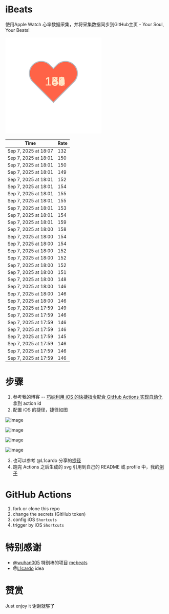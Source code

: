 # iBeats
使用Apple Watch 心率数据采集，并将采集数据同步到GitHub主页 - Your Soul, Your Beats!

![](./files/heart.svg)

<!--START_SECTION:my_heart_rate-->
| Time | Rate | 
 | ---- | ---- | 
| Sep 7, 2025 at 18:07 | 132 |
| Sep 7, 2025 at 18:01 | 150 |
| Sep 7, 2025 at 18:01 | 150 |
| Sep 7, 2025 at 18:01 | 149 |
| Sep 7, 2025 at 18:01 | 152 |
| Sep 7, 2025 at 18:01 | 154 |
| Sep 7, 2025 at 18:01 | 155 |
| Sep 7, 2025 at 18:01 | 155 |
| Sep 7, 2025 at 18:01 | 153 |
| Sep 7, 2025 at 18:01 | 154 |
| Sep 7, 2025 at 18:01 | 159 |
| Sep 7, 2025 at 18:00 | 158 |
| Sep 7, 2025 at 18:00 | 154 |
| Sep 7, 2025 at 18:00 | 154 |
| Sep 7, 2025 at 18:00 | 152 |
| Sep 7, 2025 at 18:00 | 152 |
| Sep 7, 2025 at 18:00 | 152 |
| Sep 7, 2025 at 18:00 | 151 |
| Sep 7, 2025 at 18:00 | 148 |
| Sep 7, 2025 at 18:00 | 146 |
| Sep 7, 2025 at 18:00 | 146 |
| Sep 7, 2025 at 18:00 | 146 |
| Sep 7, 2025 at 17:59 | 149 |
| Sep 7, 2025 at 17:59 | 146 |
| Sep 7, 2025 at 17:59 | 146 |
| Sep 7, 2025 at 17:59 | 146 |
| Sep 7, 2025 at 17:59 | 145 |
| Sep 7, 2025 at 17:59 | 146 |
| Sep 7, 2025 at 17:59 | 146 |
| Sep 7, 2025 at 17:59 | 146 |

<!--END_SECTION:my_heart_rate-->

# 步骤
1. 参考我的博客 -- [巧妙利用 iOS 的快捷指令配合 GitHub Actions 实现自动化](https://github.com/yihong0618/gitblog/issues/198) 拿到 action id
2. 配置 iOS 的捷径，捷径如图

![image](https://user-images.githubusercontent.com/15976103/122154218-0db0b480-ce97-11eb-93bb-5aec07c558dc.png)

![image](https://user-images.githubusercontent.com/15976103/122154236-186b4980-ce97-11eb-8e4b-70551a0391ae.png)

![image](https://user-images.githubusercontent.com/15976103/122154268-2d47dd00-ce97-11eb-902e-3acf292265a9.png)

![image](https://user-images.githubusercontent.com/15976103/122174055-fa144680-ceb4-11eb-9be2-3eb83cd516f7.png)

3. 也可以参考 @L1cardo 分享的[捷径](https://www.icloud.com/shortcuts/6ab6047b459c41ad822ad6b94b1c03d4)
4. 跑完 Actions 之后生成的 svg 引用到自己的 README 或 profile 中，我的[例子](https://github.com/yihong0618) 

# GitHub Actions

1. fork or clone this repo
2. change the secrets (GitHub token)
3. config iOS `Shortcuts` 
4. trigger by iOS `Shortcuts`

# 特别感谢
- @[wuhan005](https://github.com/wuhan005) 特别棒的项目 [mebeats](https://github.com/wuhan005/mebeats)
- @[L1cardo](https://github.com/L1cardo) idea

# 赞赏
Just enjoy it
谢谢就够了
